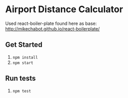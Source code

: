 # Airport Distance Calculator
Used react-boiler-plate found here as base: http://mikechabot.github.io/react-boilerplate/

## Get Started
1. `npm install`
2. `npm start`

## Run tests
1. `npm test`
